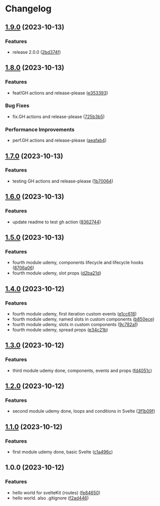 # Changelog

## [1.9.0](https://github.com/sergiorgiraldo/svelte/compare/v1.8.0...v1.9.0) (2023-10-13)


### Features

* release 2.0.0 ([2bd374f](https://github.com/sergiorgiraldo/svelte/commit/2bd374f54cf59e788a198350187ed4e90bfde256))

## [1.8.0](https://github.com/sergiorgiraldo/svelte/compare/v1.7.0...v1.8.0) (2023-10-13)


### Features

* feat!GH actions and release-please ([e353393](https://github.com/sergiorgiraldo/svelte/commit/e3533933c890a34aee29dd3c0ef48d6a7dbe2523))


### Bug Fixes

* fix.GH actions and release-please ([725b3b5](https://github.com/sergiorgiraldo/svelte/commit/725b3b59a4035279ea68913e779a024e19077e0d))


### Performance Improvements

* perf.GH actions and release-please ([aeafab4](https://github.com/sergiorgiraldo/svelte/commit/aeafab4ea24a6b98487207b8e8a1da0dae5629a1))

## [1.7.0](https://github.com/sergiorgiraldo/svelte/compare/v1.6.0...v1.7.0) (2023-10-13)


### Features

* testing GH actions and release-please ([1b70064](https://github.com/sergiorgiraldo/svelte/commit/1b700644ee82f57822c0280e5af39e0217dd0196))

## [1.6.0](https://github.com/sergiorgiraldo/svelte/compare/v1.5.0...v1.6.0) (2023-10-13)


### Features

* update readme to test gh action ([8362744](https://github.com/sergiorgiraldo/svelte/commit/836274451c3a72af4a78723a4380cb1a70dfed55))

## [1.5.0](https://github.com/sergiorgiraldo/svelte/compare/v1.4.0...v1.5.0) (2023-10-13)


### Features

* fourth module udemy, components lifecycle and lifecycle hooks ([8706a06](https://github.com/sergiorgiraldo/svelte/commit/8706a0650f72a9db93631781b8c29783afc35619))
* fourth module udemy, slot props ([d2ba21d](https://github.com/sergiorgiraldo/svelte/commit/d2ba21dbd992e643de6dc3fe9a841a442a1f85e5))

## [1.4.0](https://github.com/sergiorgiraldo/svelte/compare/v1.3.0...v1.4.0) (2023-10-12)


### Features

* fourth module udemy, first iteration custom events ([e1cc618](https://github.com/sergiorgiraldo/svelte/commit/e1cc618d108cca294bc8a6faa15039e3574ac535))
* fourth module udemy, named slots in custom components ([b850ece](https://github.com/sergiorgiraldo/svelte/commit/b850ece6f8f76a561ac4fd312a57c7452ea8ad7e))
* fourth module udemy, slots in custom components ([9c782a1](https://github.com/sergiorgiraldo/svelte/commit/9c782a106a05298b601936ea993a10de6cc3a011))
* fourth module udemy, spread props ([e34c21b](https://github.com/sergiorgiraldo/svelte/commit/e34c21b15eccaf2959489da93392d780322cf423))

## [1.3.0](https://github.com/sergiorgiraldo/svelte/compare/v1.2.0...v1.3.0) (2023-10-12)


### Features

* third module udemy done, components, events and props ([fd4051c](https://github.com/sergiorgiraldo/svelte/commit/fd4051c63bb7cd9701f96abc2d021736b41b08fb))

## [1.2.0](https://github.com/sergiorgiraldo/svelte/compare/v1.1.0...v1.2.0) (2023-10-12)


### Features

* second module udemy done, loops and conditions in Svelte ([3f1b09f](https://github.com/sergiorgiraldo/svelte/commit/3f1b09ff622da36cace89577fa5d6e6373856436))

## [1.1.0](https://github.com/sergiorgiraldo/svelte/compare/v1.0.0...v1.1.0) (2023-10-12)


### Features

* first module udemy done, basic Svelte ([c1a496c](https://github.com/sergiorgiraldo/svelte/commit/c1a496c106b659057c9a740ee2989cdf804bb018))

## 1.0.0 (2023-10-12)


### Features

* hello world for svelteKit (routes) ([fe84650](https://github.com/sergiorgiraldo/svelte/commit/fe846500f4996a1da3a3e191246ba06fa996e0d3))
* hello world. also .gitignore ([f2ad446](https://github.com/sergiorgiraldo/svelte/commit/f2ad4469d0d1b02de2bcd5dc43a18eca19e6aea3))
